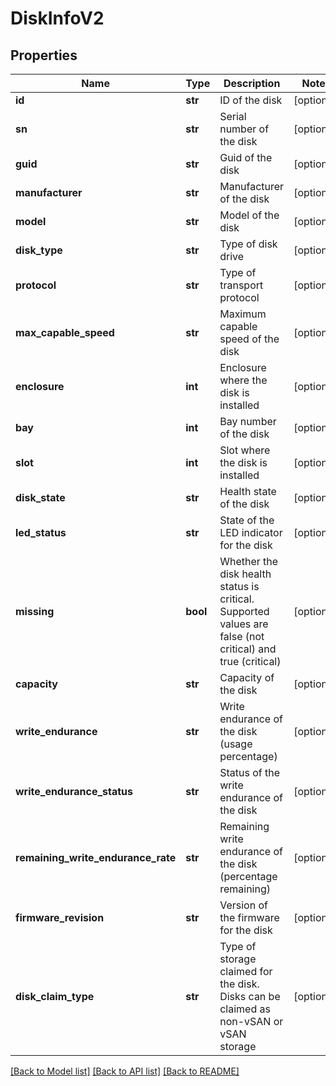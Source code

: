 # DiskInfoV2

## Properties
Name | Type | Description | Notes
------------ | ------------- | ------------- | -------------
**id** | **str** | ID of the disk | [optional] 
**sn** | **str** | Serial number of the disk | [optional] 
**guid** | **str** | Guid of the disk | [optional] 
**manufacturer** | **str** | Manufacturer of the disk | [optional] 
**model** | **str** | Model of the disk | [optional] 
**disk_type** | **str** | Type of disk drive | [optional] 
**protocol** | **str** | Type of transport protocol | [optional] 
**max_capable_speed** | **str** | Maximum capable speed of the disk | [optional] 
**enclosure** | **int** | Enclosure where the disk is installed | [optional] 
**bay** | **int** | Bay number of the disk | [optional] 
**slot** | **int** | Slot where the disk is installed | [optional] 
**disk_state** | **str** | Health state of the disk | [optional] 
**led_status** | **str** | State of the LED indicator for the disk | [optional] 
**missing** | **bool** | Whether the disk health status is critical. Supported values are false (not critical) and true (critical) | [optional] 
**capacity** | **str** | Capacity of the disk | [optional] 
**write_endurance** | **str** | Write endurance of the disk (usage percentage) | [optional] 
**write_endurance_status** | **str** | Status of the write endurance of the disk | [optional] 
**remaining_write_endurance_rate** | **str** | Remaining write endurance of the disk (percentage remaining) | [optional] 
**firmware_revision** | **str** | Version of the firmware for the disk | [optional] 
**disk_claim_type** | **str** | Type of storage claimed for the disk. Disks can be claimed as non-vSAN or vSAN storage | [optional] 

[[Back to Model list]](../README.md#documentation-for-models) [[Back to API list]](../README.md#documentation-for-api-endpoints) [[Back to README]](../README.md)

